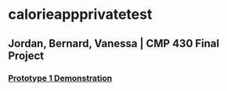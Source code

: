 # calorieappprivatetest
## Jordan, Bernard, Vanessa | CMP 430 Final Project
### <a href="https://youtu.be/KcrCj3gI48Y">Prototype 1 Demonstration</a>
